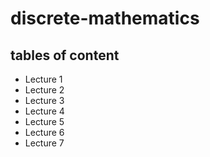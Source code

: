 # discrete-mathematics

## tables of content

* Lecture 1
* Lecture 2
* Lecture 3
* Lecture 4
* Lecture 5
* Lecture 6
* Lecture 7
